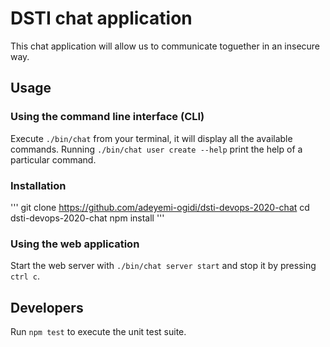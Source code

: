 
# DSTI chat application

This chat application will allow us to communicate toguether in an insecure way.

## Usage

### Using the command line interface (CLI)

Execute `./bin/chat` from your terminal, it will display all the available commands. Running `./bin/chat user create --help` print the help of a particular command.

### Installation
'''
git clone https://github.com/adeyemi-ogidi/dsti-devops-2020-chat
cd dsti-devops-2020-chat
npm install
'''

### Using the web application

Start the web server with `./bin/chat server start` and stop it by pressing  `ctrl c`.

## Developers

Run `npm test` to execute the unit test suite.
